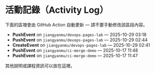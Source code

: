 # 活動記錄（Activity Log）

下面的區塊會由 GitHub Action 自動更新 — 請不要手動修改該區段內容。

<!-- ACTIVITY_START -->
- **PushEvent** on `jiangyanmu/devops-pages-lab` — 2025-10-29 03:18
- **PushEvent** on `jiangyanmu/devops-pages-lab` — 2025-10-29 02:44
- **CreateEvent** on `jiangyanmu/devops-pages-lab` — 2025-10-29 02:41
- **PushEvent** on `jiangyanmu/ci-merge-demo` — 2025-10-17 11:48
- **PushEvent** on `jiangyanmu/ci-merge-demo` — 2025-10-17 11:47
<!-- ACTIVITY_END -->

其他說明或課程資訊可以放在這裡。
